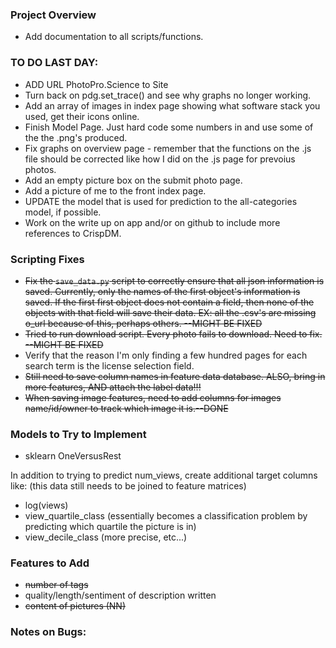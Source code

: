 ### Project Overview
* Add documentation to all scripts/functions.


### TO DO LAST DAY:
* ADD URL PhotoPro.Science to Site
* Turn back on pdg.set_trace() and see why graphs no longer working.
* Add an array of images in index page showing what software stack you used, get their icons online.
* Finish Model Page. Just hard code some numbers in and use some of the the .png's produced.
* Fix graphs on overview page - remember that the functions on the .js file should be corrected like how I did on the .js page for prevoius photos.
* Add an empty picture box on the submit photo page.
* Add a picture of me to the front index page.
* UPDATE the model that is used for prediction to the all-categories model, if possible.
* Work on the write up on app and/or on github to include more references to CrispDM.



### Scripting Fixes
* ~~Fix the `save_data.py` script to correctly ensure that all json information is saved. Currently, only the names of the first object's information is saved. If the first first object does not contain a field, then none of the objects with that field will save their data. EX: all the .csv's are missing o_url because of this, perhaps others. --MIGHT BE FIXED~~
* ~~Tried to run download script. Every photo fails to download. Need to fix. --MIGHT BE FIXED~~
* Verify that the reason I'm only finding a few hundred pages for each search term is the license selection field.
* ~~Still need to save column names in feature data database. ALSO, bring in more features, AND attach the label data!!!~~
* ~~When saving image features, need to add columns for images name/id/owner to track which image it is.--DONE~~


### Models to Try to Implement
* sklearn OneVersusRest

In addition to trying to predict num_views, create additional target columns like: (this data still needs to be joined to feature matrices)
* log(views)
* view_quartile_class (essentially becomes a classification problem by predicting which quartile the picture is in)
* view_decile_class (more precise, etc...)


### Features to Add
* ~~number of tags~~
* quality/length/sentiment of description written
* ~~content of pictures (NN)~~

### Notes on Bugs:
